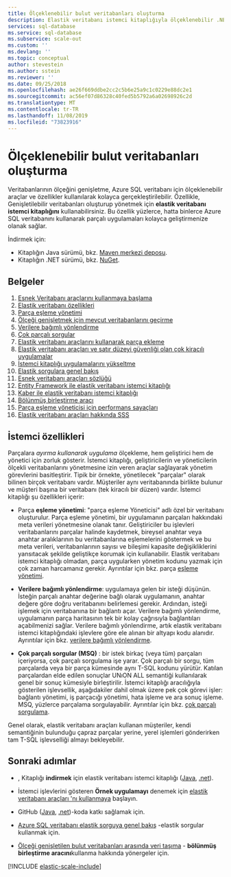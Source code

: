 ```yaml
---
title: Ölçeklenebilir bulut veritabanları oluşturma
description: Elastik veritabanı istemci kitaplığıyla ölçeklenebilir .NET veritabanı uygulamaları oluşturma
services: sql-database
ms.service: sql-database
ms.subservice: scale-out
ms.custom: ''
ms.devlang: ''
ms.topic: conceptual
author: stevestein
ms.author: sstein
ms.reviewer: ''
ms.date: 09/25/2018
ms.openlocfilehash: ae26f669ddbe2cc2c5b6e25a9c1c0229e88dc2e1
ms.sourcegitcommit: ac56ef07d86328c40fed5b5792a6a02698926c2d
ms.translationtype: MT
ms.contentlocale: tr-TR
ms.lasthandoff: 11/08/2019
ms.locfileid: "73823916"
---
```

# <a name="building-scalable-cloud-databases"></a>Ölçeklenebilir bulut veritabanları oluşturma

Veritabanlarının ölçeğini genişletme, Azure SQL veritabanı için ölçeklenebilir araçlar ve özellikler kullanılarak kolayca gerçekleştirilebilir. Özellikle, Genişletilebilir veritabanları oluşturup yönetmek için **elastik veritabanı istemci kitaplığını** kullanabilirsiniz. Bu özellik yüzlerce, hatta binlerce Azure SQL veritabanını kullanarak parçalı uygulamaları kolayca geliştirmenize olanak sağlar.

İndirmek için:

* Kitaplığın Java sürümü, bkz. [Maven merkezi deposu](https://search.maven.org/#search%7Cga%7C1%7Celastic-db-tools).
* Kitaplığın .NET sürümü, bkz. [NuGet](https://www.nuget.org/packages/Microsoft.Azure.SqlDatabase.ElasticScale.Client/).

## <a name="documentation"></a>Belgeler

1. [Esnek Veritabanı araçlarını kullanmaya başlama](sql-database-elastic-scale-get-started.md)
2. [Elastik veritabanı özellikleri](sql-database-elastic-scale-introduction.md)
3. [Parça eşleme yönetimi](sql-database-elastic-scale-shard-map-management.md)
4. [Ölçeği genişletmek için mevcut veritabanlarını geçirme](sql-database-elastic-convert-to-use-elastic-tools.md)
5. [Verilere bağımlı yönlendirme](sql-database-elastic-scale-data-dependent-routing.md)
6. [Çok parçalı sorgular](sql-database-elastic-scale-multishard-querying.md)
7. [Elastik veritabanı araçlarını kullanarak parça ekleme](sql-database-elastic-scale-add-a-shard.md)
8. [Elastik veritabanı araçları ve satır düzeyi güvenliği olan çok kiracılı uygulamalar](sql-database-elastic-tools-multi-tenant-row-level-security.md)
9. [İstemci kitaplığı uygulamalarını yükseltme](sql-database-elastic-scale-upgrade-client-library.md) 
10. [Elastik sorgulara genel bakış](sql-database-elastic-query-overview.md)
11. [Esnek veritabanı araçları sözlüğü](sql-database-elastic-scale-glossary.md)
12. [Entity Framework ile elastik veritabanı istemci kitaplığı](sql-database-elastic-scale-use-entity-framework-applications-visual-studio.md)
13. [Kaber ile elastik veritabanı istemci kitaplığı](sql-database-elastic-scale-working-with-dapper.md)
14. [Bölünmüş birleştirme aracı](sql-database-elastic-scale-overview-split-and-merge.md)
15. [Parça eşleme yöneticisi için performans sayaçları](sql-database-elastic-database-client-library.md) 
16. [Elastik veritabanı araçları hakkında SSS](sql-database-elastic-scale-faq.md)

## <a name="client-capabilities"></a>İstemci özellikleri

Parçalara *ayırma kullanarak uygulama* ölçekleme, hem geliştirici hem de yönetici için zorluk gösterir. İstemci kitaplığı, geliştiricilerin ve yöneticilerin ölçekli veritabanlarını yönetmesine izin veren araçlar sağlayarak yönetim görevlerini basitleştirir. Tipik bir örnekte, yönetilecek "parçalar" olarak bilinen birçok veritabanı vardır. Müşteriler aynı veritabanında birlikte bulunur ve müşteri başına bir veritabanı (tek kiracılı bir düzen) vardır. İstemci kitaplığı şu özellikleri içerir:

- Parça **eşleme yönetimi**: "parça eşleme Yöneticisi" adlı özel bir veritabanı oluşturulur. Parça eşleme yönetimi, bir uygulamanın parçaları hakkındaki meta verileri yönetmesine olanak tanır. Geliştiriciler bu işlevleri veritabanlarını parçalar halinde kaydetmek, bireysel anahtar veya anahtar aralıklarının bu veritabanlarına eşlemelerini göstermek ve bu meta verileri, veritabanlarının sayısı ve bileşimi kapasite değişikliklerini yansıtacak şekilde geliştikçe korumak için kullanabilir. Elastik veritabanı istemci kitaplığı olmadan, parça uygularken yönetim kodunu yazmak için çok zaman harcamanız gerekir. Ayrıntılar için bkz. parça [eşleme yönetimi](sql-database-elastic-scale-shard-map-management.md).

- **Verilere bağımlı yönlendirme**: uygulamaya gelen bir isteği düşünün. İsteğin parçalı anahtar değerine bağlı olarak uygulamanın, anahtar değere göre doğru veritabanını belirlemesi gerekir. Ardından, isteği işlemek için veritabanına bir bağlantı açar. Verilere bağımlı yönlendirme, uygulamanın parça haritasının tek bir kolay çağrısıyla bağlantıları açabilmenizi sağlar. Verilere bağımlı yönlendirme, artık elastik veritabanı istemci kitaplığındaki işlevlere göre ele alınan bir altyapı kodu alanıdır. Ayrıntılar için bkz. [verilere bağımlı yönlendirme](sql-database-elastic-scale-data-dependent-routing.md).
- **Çok parçalı sorgular (MSQ)** : bir istek birkaç (veya tüm) parçaları içeriyorsa, çok parçalı sorgulama işe yarar. Çok parçalı bir sorgu, tüm parçalarda veya bir parça kümesinde aynı T-SQL kodunu yürütür. Katılan parçalardan elde edilen sonuçlar UNıON ALL semantiği kullanılarak genel bir sonuç kümesiyle birleştirilir. İstemci kitaplığı aracılığıyla gösterilen işlevsellik, aşağıdakiler dahil olmak üzere pek çok görevi işler: bağlantı yönetimi, iş parçacığı yönetimi, hata işleme ve ara sonuç işleme. MSQ, yüzlerce parçalama sorgulayabilir. Ayrıntılar için bkz. [çok parçalı sorgulama](sql-database-elastic-scale-multishard-querying.md).

Genel olarak, elastik veritabanı araçları kullanan müşteriler, kendi semantiğinin bulunduğu çapraz parçalar yerine, yerel işlemleri gönderirken tam T-SQL işlevselliği almayı bekleyebilir.



## <a name="next-steps"></a>Sonraki adımlar

- , Kitaplığı **indirmek** için elastik veritabanı istemci kitaplığı ([Java](https://search.maven.org/#search%7Cga%7C1%7Ca%3A%22azure-elasticdb-tools%22), [.net](https://www.nuget.org/packages/Microsoft.Azure.SqlDatabase.ElasticScale.Client/)).

- İstemci işlevlerini gösteren **Örnek uygulamayı** denemek için [elastik veritabanı araçları 'nı kullanmaya](sql-database-elastic-scale-get-started.md) başlayın.

- GitHub ([Java](https://github.com/Microsoft/elastic-db-tools-for-java/blob/master/README.md), [.net](https://github.com/Azure/elastic-db-tools))-koda katkı sağlamak için.
- [Azure SQL veritabanı elastik sorguya genel bakış](sql-database-elastic-query-overview.md) -elastik sorgular kullanmak için.

- [Ölçeği genişletilen bulut veritabanları arasında veri taşıma](sql-database-elastic-scale-overview-split-and-merge.md) - **bölünmüş birleştirme aracını**kullanma hakkında yönergeler için.



<!-- Additional resources H2 -->

[!INCLUDE [elastic-scale-include](../../includes/elastic-scale-include.md)]


<!--Anchors-->
<!--Image references-->

[1]: ./media/sql-database-elastic-database-client-library/glossary.png

